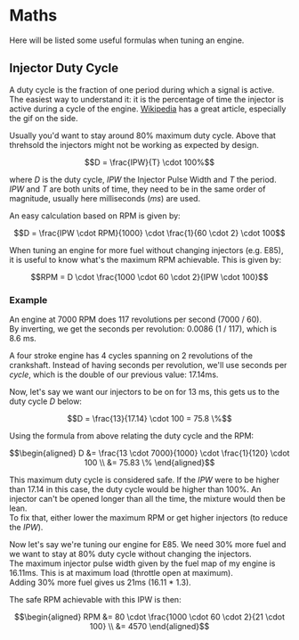 # Maths

Here will be listed some useful formulas when tuning an engine.

## Injector Duty Cycle

A duty cycle is the fraction of one period during which a signal is active.
The easiest way to understand it: it is the percentage of time the injector is
active during a cycle of the engine.
[Wikipedia](https://en.wikipedia.org/wiki/Duty_cycle) has a great article,
especially the gif on the side.  

Usually you'd want to stay around 80% maximum duty cycle. Above that threhsold
the injectors might not be working as expected by design.

$$D = \frac{IPW}{T} \cdot 100%$$

where $D$ is the duty cycle, $IPW$ the Injector Pulse Width and $T$ the period.
$IPW$ and $T$ are both units of time, they need to be in the same order of
magnitude, usually here milliseconds ($ms$) are used.

An easy calculation based on RPM is given by:

$$D = \frac{IPW \cdot RPM}{1000} \cdot \frac{1}{60 \cdot 2} \cdot 100$$

When tuning an engine for more fuel without changing injectors (e.g. E85), it is
useful to know what's the maximum RPM achievable. This is given by:

$$RPM = D \cdot \frac{1000 \cdot 60 \cdot 2}{IPW \cdot 100}$$


### Example 

An engine at 7000 RPM does 117 revolutions per second (7000 / 60).  
By inverting, we get the seconds per revolution: 0.0086 (1 / 117), which is
8.6 ms.

A four stroke engine has 4 cycles spanning on 2 revolutions of the crankshaft.
Instead of having seconds per revolution, we'll use seconds per _cycle_, which
is the double of our previous value: 17.14ms.

Now, let's say we want our injectors to be on for 13 ms, this gets us to the
duty cycle $D$ below:

$$D = \frac{13}{17.14} \cdot 100 = 75.8 \%$$

Using the formula from above relating the duty cycle and the RPM:

$$\begin{aligned}
  D &= \frac{13 \cdot 7000}{1000} \cdot \frac{1}{120} \cdot 100 \\
    &= 75.83 \%
\end{aligned}$$

This maximum duty cycle is considered safe. If the $IPW$ were to be higher than
$17.14$ in this case, the duty cycle would be higher than 100%. An injector
can't be opened longer than all the time, the mixture would then be lean.  
To fix that, either lower the maximum RPM or get higher injectors (to reduce
the $IPW$).

Now let's say we're tuning our engine for E85. We need 30% more fuel and we
want to stay at 80% duty cycle without changing the injectors.  
The maximum injector pulse width given by the fuel map of my engine is 16.11ms.
This is at maximum load (throttle open at maximum).  
Adding 30% more fuel gives us 21ms (16.11 * 1.3).

The safe RPM achievable with this IPW is then:

$$\begin{aligned}
RPM &= 80 \cdot \frac{1000 \cdot 60 \cdot 2}{21 \cdot 100} \\
    &= 4570
\end{aligned}$$
